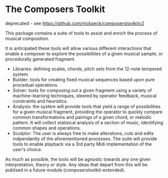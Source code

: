 # The Composers Toolkit

deprecated - see https://github.com/nickpeck/composerstoolkitv2

This package contains a suite of tools to assist and enrich the process of musical composition.

It is anticipated these tools will allow various different interactions that enable a composer to explore the possibilities of a given musical sample, or procedurally generated fragment.

- Libraries: defining scales, chords, pitch sets from the 12-note tempered system.
- Builder: tools for creating fixed musical sequences based upon pure procedual operations.
- Solver: tools for composing out a given fragment using a variety of machine-learning techniques, steered by operator feedback, musical constraints and heuristics.
- Analysis: the system will provide tools that yield a range of possibilities for a given musical fragment, providing the operator to quickly compare common transformations and pairings of a given chord, or melodic pattern. It will collect statisical analysis of a section of music, identifying common shapes and operations.
- Sculptor: The user is always free to make alterations, cuts and edits indpendantly of the aforementioned processes. The suite will provide tools to enable playback via a 3rd party Midi implementation of the user's choice.


As much as possible, the tools will be agnostic towards any one given interpretation, theory or style. Any ideas that depart from this will be publised in a future module (composerstoolkit-extended).

